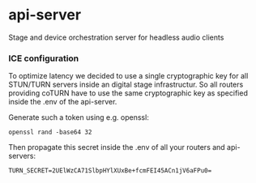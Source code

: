 # api-server
Stage and device orchestration server for headless audio clients

### ICE configuration
To optimize latency we decided to use a single cryptographic key for all STUN/TURN servers inside an digital stage infrastructur.
So all routers providing coTURN have to use the same cryptographic key as specified inside the .env of the api-server.

Generate such a token using e.g. openssl:
```
openssl rand -base64 32
```
Then propagate this secret inside the .env of all your routers and api-servers:
```
TURN_SECRET=2UElWzCA71SlbpHYlXUxBe+fcmFEI45ACn1jV6aFPu0=
```